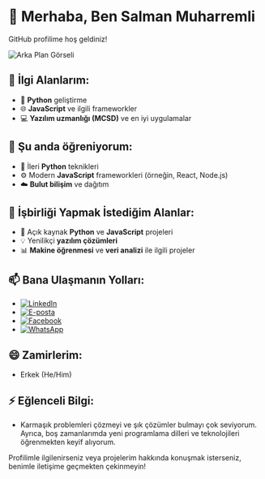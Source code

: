 # 👋 Merhaba, Ben Salman Muharremli

GitHub profilime hoş geldiniz!

![Arka Plan Görseli](https://st2.depositphotos.com/1035123/5942/i/450/depositphotos_59421835-stock-photo-internet-multimedia-server.jpg) <!-- Arka plan görselinizin URL'sini buraya ekleyin -->

## 👀 İlgi Alanlarım:
- 🐍 **Python** geliştirme
- 🌐 **JavaScript** ve ilgili frameworkler
- 💻 **Yazılım uzmanlığı (MCSD)** ve en iyi uygulamalar

## 🌱 Şu anda öğreniyorum:
- 🚀 İleri **Python** teknikleri
- ⚙️ Modern **JavaScript** frameworkleri (örneğin, React, Node.js)
- ☁️ **Bulut bilişim** ve dağıtım

## 💞️ İşbirliği Yapmak İstediğim Alanlar:
- 🌟 Açık kaynak **Python** ve **JavaScript** projeleri
- 💡 Yenilikçi **yazılım çözümleri**
- 📊 **Makine öğrenmesi** ve **veri analizi** ile ilgili projeler

## 📫 Bana Ulaşmanın Yolları:
- [![LinkedIn](https://img.shields.io/badge/LinkedIn-%230077B5.svg?&style=flat-square&logo=linkedin&logoColor=white)](https://www.linkedin.com/in/salman-muharrem)
- [![E-posta](https://img.shields.io/badge/Email-%23D14836.svg?&style=flat-square&logo=gmail&logoColor=white)](mailto:salman.meherremli36@gmail.com)
- [![Facebook](https://img.shields.io/badge/Facebook-%231877F2.svg?&style=flat-square&logo=facebook&logoColor=white)](https://www.facebook.com/salman.meherremli15)
- [![WhatsApp](https://img.shields.io/badge/WhatsApp-%23725A29.svg?&style=flat-square&logo=whatsapp&logoColor=white)](https://wa.me/+905510266981)

## 😄 Zamirlerim:
- Erkek (He/Him)

## ⚡ Eğlenceli Bilgi:
- Karmaşık problemleri çözmeyi ve şık çözümler bulmayı çok seviyorum. Ayrıca, boş zamanlarımda yeni programlama dilleri ve teknolojileri öğrenmekten keyif alıyorum.

Profilimle ilgilenirseniz veya projelerim hakkında konuşmak isterseniz, benimle iletişime geçmekten çekinmeyin!
